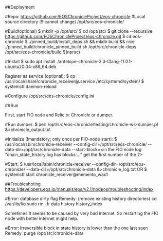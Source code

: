 ##Deployment

#Repo:
https://github.com/EOSChronicleProject/eos-chronicle
#Local source directory (!!!cannot change)
/opt/src/eos-chronicle/

#Build(optional)
$ mkdir -p /opt/src/
$ cd /opt/src/
$ git clone --recursive https://github.com/EOSChronicleProject/eos-chronicle.git
$ cd eos-chronicle
$ ./pinned_build/install_deps.sh && mkdir build && nice ./pinned_build/chronicle_pinned_build.sh /opt/src/chronicle-deps /opt/src/eos-chronicle/build $(nproc)

#Install
$ sudo apt install ./antelope-chronicle-3.3-Clang-11.0.1-ubuntu20.04-x86_64.deb

Register as service (optional):
$ cp /usr/local/share/chronicle_receiver@.service /etc/systemd/system/
$ systemctl daemon-reload

#Configure
/opt/src/eos-chronicle/config.ini


##Run

First, start FIO node and Relic or Chronicle or dumper.

#Run dumper:
$ perl /opt/src/eos-chronicle/testing/chronicle-ws-dumper.pl &>chronicle_output.txt

#Initialize (!mandatory; only once per FIO-node start):
$ /usr/local/sbin/chronicle-receiver --config-dir=/opt/src/eos-chronicle/ --data-dir=/opt/src/chronicle-data --start-block=<in the FIO node log: "chain_state_history.log has blocks:..." get the first number of the 2>
 
#Start:
$ /usr/local/sbin/chronicle-receiver --config-dir=/opt/src/eos-chronicle/ --data-dir=/opt/src/chronicle-data &>chronicle_log.txt
OR
$ systemctl start chronicle_receiver@memento_wax1


##Troubleshoting
https://developers.eos.io/manuals/eos/v2.1/nodeos/troubleshooting/index

#Error: database dirty flag
Remedy: (remove existing history directories)
cd /var/lib/fio
sudo rm -fr data history history_index

Sometimes it seems to be caused by very bad internet. So restarting the FIO node with better internet might help.

#Error: Irreversible block in state history is lower than the one last seen
Remedy: purge /opt/src/chronicle-data 
